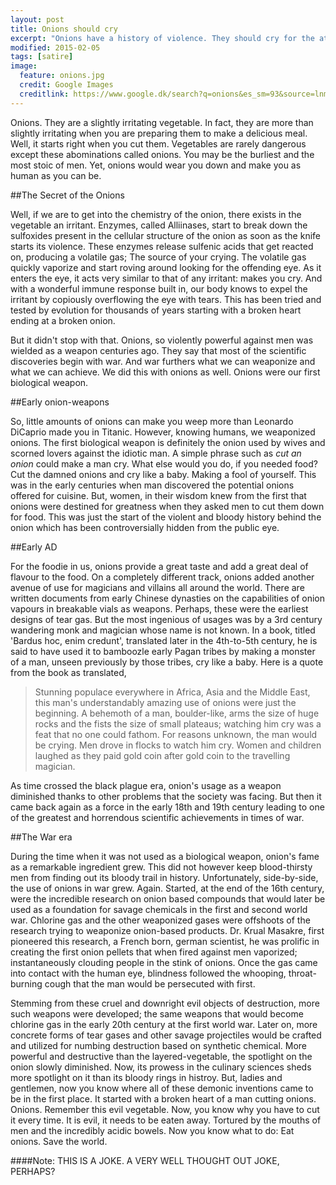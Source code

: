```yaml
---
layout: post
title: Onions should cry
excerpt: "Onions have a history of violence. They should cry for the atrocities."
modified: 2015-02-05
tags: [satire]
image:
  feature: onions.jpg
  credit: Google Images
  creditlink: https://www.google.dk/search?q=onions&es_sm=93&source=lnms&tbm=isch&sa=X&ei=GsDTVIDbOobzUK7fguAK&ved=0CAgQ_AUoAQ&biw=1304&bih=639
---
```


Onions. They are a slightly irritating vegetable. In fact, they are more than slightly irritating when you are preparing them to make a delicious meal. Well, it starts right when you cut them. Vegetables are rarely dangerous except these abominations called onions. You may be the burliest and the most stoic of men. Yet, onions would wear you down and make you as human as you can be. 

##The Secret of the Onions

Well, if we are to get into the chemistry of the onion, there exists in the vegetable an irritant. Enzymes, called Alliinases, start to break down the sulfoxides present in the cellular structure of the onion as soon as the knife starts its violence. These enzymes release sulfenic acids that get reacted on, producing a volatile gas; The source of your crying. The volatile gas quickly vaporize and start roving around looking for the offending eye. As it enters the eye, it acts very similar to that of any irritant: makes you cry. And with a wonderful immune response built in, our body knows to expel the irritant by copiously overflowing the eye with tears. This has been tried and tested by evolution for thousands of years starting with a broken heart ending at a broken onion.  

But it didn't stop with that. Onions, so violently powerful against men was wielded as a weapon centuries ago. They say that most of the scientific discoveries begin with war. And war furthers what we can weaponize and what we can achieve. We did this with onions as well. Onions were our first biological weapon.

##Early onion-weapons

So, little amounts of onions can make you weep more than Leonardo DiCaprio made you in Titanic. However, knowing humans, we weaponized onions. The first biological weapon is definitely the onion used by wives and scorned lovers against the idiotic man. A simple phrase such as *cut an onion* could make a man cry. What else would you do, if you needed food? Cut the damned onions and cry like a baby. Making a fool of yourself. This was in the early centuries when man discovered the potential onions offered for cuisine. But, women, in their wisdom knew from the first that onions were destined for greatness when they asked men to cut them down for food. This was just the start of the violent and bloody history behind the onion which has been controversially hidden from the public eye.

##Early AD

For the foodie in us, onions provide a great taste and add a great deal of flavour to the food. On a completely different track, onions added another avenue of use for magicians and villains all around the world. There are written documents from early Chinese dynasties on the capabilities of onion vapours in breakable vials as weapons. Perhaps, these were the earliest designs of tear gas. But the most ingenious of usages was by a 3rd century wandering monk and magician whose name is not known. In a book, titled 'Bardus hoc, enim credunt', translated later in the 4th-to-5th century, he is said to have used it to bamboozle early Pagan tribes by making a monster of a man, unseen previously by those tribes, cry like a baby. Here is a quote from the book as translated,

> Stunning populace everywhere in Africa, Asia and the Middle East, this man's understandably amazing use of onions were just the beginning. A behemoth of a man, boulder-like, arms the size of huge rocks and the fists the size of small plateaus; watching him cry was a feat that no one could fathom. For reasons unknown, the man would be crying. Men drove in flocks to watch him cry. Women and children laughed as they paid gold coin after gold coin to the travelling magician. 

As time crossed the black plague era, onion's usage as a weapon diminished thanks to other problems that the society was facing. But then it came back again as a force in the early 18th and 19th century leading to one of the greatest and horrendous scientific achievements in times of war.

##The War era

During the time when it was not used as a biological weapon, onion's fame as a remarkable ingredient grew. This did not however keep blood-thirsty men from finding out its bloody trail in history. Unfortunately, side-by-side, the use of onions in war grew. Again. Started, at the end of the 16th century, were the incredible research on onion based compounds that would later be used as a foundation for savage chemicals in the first and second world war. Chlorine gas and the other weaponized gases were offshoots of the research trying to weaponize onion-based products. Dr. Krual Masakre, first pioneered this research, a French born, german scientist, he was prolific in creating the first onion pellets that when fired against men vaporized; instantaneously clouding people in the stink of onions. Once the gas came into contact with the human eye, blindness followed the whooping, throat-burning cough that the man would be persecuted with first.  

Stemming from these cruel and downright evil objects of destruction, more such weapons were developed; the same weapons that would become chlorine gas in the early 20th century at the first world war. Later on, more concrete forms of tear gases and other savage projectiles would be crafted and utilized for numbing destruction based on synthetic chemical. More powerful and destructive than the layered-vegetable, the spotlight on the onion slowly diminished. Now, its prowess in the culinary sciences sheds more spotlight on it than its bloody rings in histroy. But, ladies and gentlemen, now you know where all of these demonic inventions came to be in the first place. It started with a broken heart of a man cutting onions. Onions. Remember this evil vegetable. Now, you know why you have to cut it every time. It is evil, it needs to be eaten away. Tortured by the mouths of men and the incredibly acidic bowels. Now you know what to do: Eat onions. Save the world.

####Note: THIS IS A JOKE. A VERY WELL THOUGHT OUT JOKE, PERHAPS?

